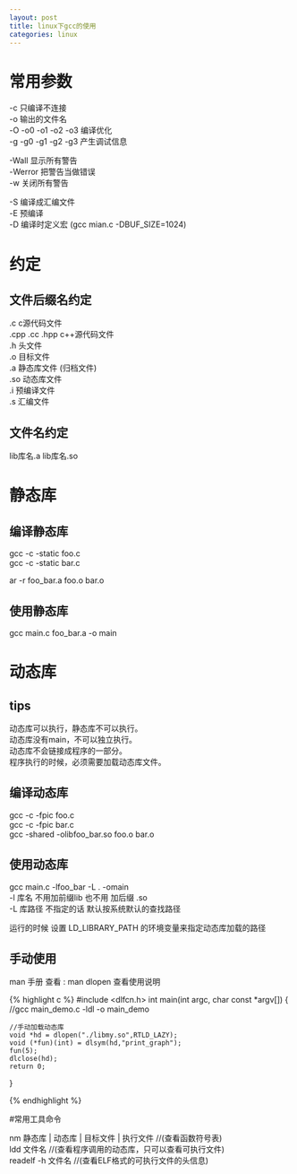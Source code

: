 ```yaml
---
layout: post
title: linux下gcc的使用
categories: linux
---
```


# 常用参数

-c 只编译不连接  
-o 输出的文件名  
-O -o0 -o1 -o2 -o3 编译优化  
-g -g0 -g1 -g2 -g3 产生调试信息  

-Wall 显示所有警告  
-Werror 把警告当做错误  
-w 关闭所有警告  

-S 编译成汇编文件  
-E 预编译  
-D 编译时定义宏 (gcc mian.c -DBUF_SIZE=1024)

# 约定
## 文件后缀名约定  
.c c源代码文件  
.cpp .cc .hpp c++源代码文件  
.h 头文件  
.o 目标文件  
.a 静态库文件 (归档文件)  
.so 动态库文件  
.i 预编译文件  
.s 汇编文件  

## 文件名约定
lib库名.a 
lib库名.so


# 静态库  

## 编译静态库

gcc -c -static foo.c  
gcc -c -static bar.c  

ar -r foo_bar.a foo.o bar.o

## 使用静态库  

gcc main.c foo_bar.a -o main


# 动态库  

## tips  

动态库可以执行，静态库不可以执行。  
动态库没有main，不可以独立执行。  
动态库不会链接成程序的一部分。  
程序执行的时候，必须需要加载动态库文件。  

## 编译动态库  

gcc -c -fpic foo.c  
gcc -c -fpic bar.c  
gcc -shared	-olibfoo_bar.so foo.o bar.o  

## 使用动态库  

gcc main.c -lfoo_bar -L . -omain  
-l 库名 不用加前缀lib 也不用 加后缀 .so  
-L 库路径 不指定的话 默认按系统默认的查找路径  

运行的时候 设置 LD_LIBRARY_PATH 的环境变量来指定动态库加载的路径

## 手动使用  

man 手册 查看 : man dlopen  查看使用说明  

{% highlight c %}
#include <dlfcn.h>
int main(int argc, char const *argv[])
{
	//gcc main_demo.c -ldl -o main_demo

	//手动加载动态库
	void *hd = dlopen("./libmy.so",RTLD_LAZY);
	void (*fun)(int) = dlsym(hd,"print_graph");
	fun(5);
	dlclose(hd);
	return 0;
}

{% endhighlight %}

#常用工具命令

nm 静态库 | 动态库 | 目标文件 | 执行文件   //(查看函数符号表)  
ldd 文件名 //(查看程序调用的动态库，只可以查看可执行文件)  
readelf -h 文件名 //(查看ELF格式的可执行文件的头信息)